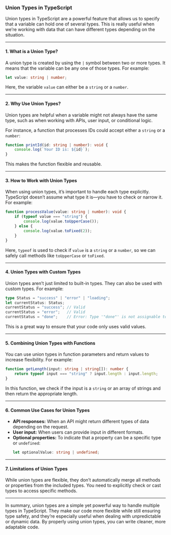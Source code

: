 ### Union Types in TypeScript

Union types in TypeScript are a powerful feature that allows us to specify that a variable can hold one of several types. This is really useful when we’re working with data that can have different types depending on the situation.

---

#### 1. **What is a Union Type?**

A union type is created by using the `|` symbol between two or more types. It means that the variable can be any one of those types. For example:
```typescript
let value: string | number;
```
Here, the variable `value` can either be a `string` or a `number`.

---

#### 2. **Why Use Union Types?**

Union types are helpful when a variable might not always have the same type, such as when working with APIs, user input, or conditional logic.

For instance, a function that processes IDs could accept either a `string` or a `number`:
```typescript
function printId(id: string | number): void {
    console.log(`Your ID is: ${id}`);
}
```
This makes the function flexible and reusable.

---

#### 3. **How to Work with Union Types**

When using union types, it’s important to handle each type explicitly. TypeScript doesn’t assume what type it is—you have to check or narrow it. For example:
```typescript
function processValue(value: string | number): void {
    if (typeof value === "string") {
        console.log(value.toUpperCase());
    } else {
        console.log(value.toFixed(2));
    }
}
```
Here, `typeof` is used to check if `value` is a `string` or a `number`, so we can safely call methods like `toUpperCase` or `toFixed`.

---

#### 4. **Union Types with Custom Types**

Union types aren’t just limited to built-in types. They can also be used with custom types. For example:
```typescript
type Status = "success" | "error" | "loading";
let currentStatus: Status;
currentStatus = "success"; // Valid
currentStatus = "error";   // Valid
currentStatus = "done";    // Error: Type '"done"' is not assignable to type 'Status'.
```
This is a great way to ensure that your code only uses valid values.

---

#### 5. **Combining Union Types with Functions**

You can use union types in function parameters and return values to increase flexibility. For example:
```typescript
function getLength(input: string | string[]): number {
    return typeof input === "string" ? input.length : input.length;
}
```
In this function, we check if the input is a `string` or an array of strings and then return the appropriate length.

---

#### 6. **Common Use Cases for Union Types**

- **API responses:** When an API might return different types of data depending on the request.
- **User input:** When users can provide input in different formats.
- **Optional properties:** To indicate that a property can be a specific type or `undefined`:
  ```typescript
  let optionalValue: string | undefined;
  ```

---

#### 7. **Limitations of Union Types**

While union types are flexible, they don’t automatically merge all methods or properties from the included types. You need to explicitly check or cast types to access specific methods.

---

In summary, union types are a simple yet powerful way to handle multiple types in TypeScript. They make our code more flexible while still ensuring type safety, and they’re especially useful when dealing with unpredictable or dynamic data. By properly using union types, you can write cleaner, more adaptable code.